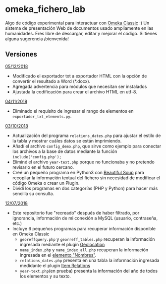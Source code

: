 # omeka_fichero_lab
Algo de código experimental para interactuar con [Omeka Classic](https://omeka.org/classic/) :) Un sistema de presentación Web de documentos usado ampliamente en las humanidades.
Eres libre de descargar, editar y mejorar el código. Si tienes alguna sugerencia ¡bienvenida!

## Versiones

[05/12/2018](https://github.com/jairomelo/omeka_fichero_lab/tree/f526c2f9f05763e7862857d3724f76421f8117a0)
* Modificado el exportador txt a exportador HTML con la opción de convertir el resultado a Word (\*.docx).
* Agregada advertencia para módulos que necesitan ser instalados
* Ajustada la codificación para crear el archivo HTML en utf-8.

[04/11/2018](https://github.com/jairomelo/omeka_fichero_lab/tree/958d7fd3b6e3aca858dc47a545db5776d41bc708)
* Eliminado el requisito de ingresar el rango de elementos en `exportador_txt_elements.py`.

[03/10/2018](https://github.com/jairomelo/omeka_fichero_lab/tree/82a801778483ec332afebcaf6d130242a58a10b8)
* Actualización del programa `relations_dates.php` para ajustar el estilo de la tabla y mostrar cuáles datos se están imprimiendo.
* Añadí el archivo `config_demo.php`, que sirve como ejemplo para conectar los archivos a la base de datos mediante la función `include('config.php');`
* Eliminé el archivo `year-text.php` porque no funcionaba y no pretendo revisarlo en el futuro cercano.
* Creé un pequeño programa en Python3 con [Beautiful Soup](https://www.crummy.com/software/BeautifulSoup/bs4/doc/) para recopilar la información textual del fichero sin necesidad de modificar el código Omeka o crear un Plugin.
* Dividí los programas en dos categorías (PHP y Python) para hacer más sencilla su consulta.

[12/07/2018](https://github.com/jairomelo/omeka_fichero_lab/tree/96a7339702bab1c40ba4ad46b2d975df190a0d82)
* Este repositorio fue "recreado" después de haber filtrado, por ignorancia, información de mi conexión a MySQL (usuario, contraseña, etc.)
* Incluye 6 pequeños programas para recuperar información disponible en Omeka Classic
	* `georeffquery.php` y `georreff_tables.php` recuperan la información ingresada mediante el plugin [Geolocation](https://omeka.org/classic/plugins/Geolocation)
	* `name_index.php` y `name_index_all.php` recuperan la información ingresada en el [elemento "Nombres"](http://cibercliografia.org/experimentos/2016/08/16/listado-de-nombres-con-mysql-y-php/).
	* `relations_dates.php` presenta en una tabla la información ingresada medidante el plugin [Item Relations](https://omeka.org/classic/plugins/ItemRelations)
	* `year-text.php`(en prueba) presenta la información del año de todos los elementos y su texto.
